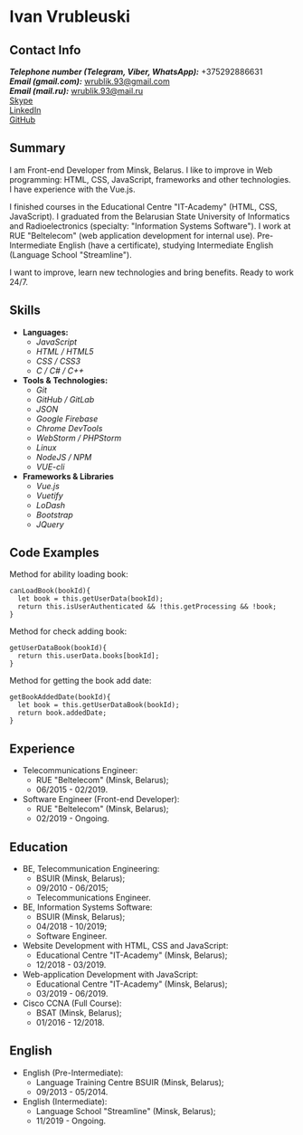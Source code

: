 # Ivan Vrubleuski  
## Contact Info  
__*Telephone number (Telegram, Viber, WhatsApp):*__ +375292886631  
__*Email (gmail.com):*__ wrublik.93@gmail.com  
__*Email (mail.ru):*__ wrublik.93@mail.ru  
[Skype](https://join.skype.com/invite/aAg7AECSjAPq)  
[LinkedIn](https://www.linkedin.com/in/wrublik93)  
[GitHub](https://github.com/wrublik93)  
## Summary
I am Front-end Developer from Minsk, Belarus. I like to improve 
in Web programming: HTML, CSS, JavaScript, frameworks and
other technologies. I have experience with the Vue.js.  
  
 I finished courses in the Educational Centre "IT-Academy"
(HTML, CSS, JavaScript). I graduated from the Belarusian State
University of Informatics and Radioelectronics (specialty:
"Information Systems Software"). I work at RUE "Beltelecom"
(web application development for internal use). Pre-Intermediate 
English (have a certificate), 
studying Intermediate English (Language School "Streamline").  
  
I want to improve, learn new technologies and bring benefits.
Ready to work 24/7.  
## Skills  
- **Languages:**   
  - *JavaScript* 
  - *HTML / HTML5* 
  - *CSS / CSS3* 
  - *C / C# / C++* 
- **Tools & Technologies:** 
  - *Git* 
  - *GitHub / GitLab* 
  - *JSON* 
  - *Google Firebase* 
  - *Chrome DevTools* 
  - *WebStorm / PHPStorm* 
  - *Linux* 
  - *NodeJS / NPM* 
  - *VUE-cli* 
- **Frameworks & Libraries** 
  - *Vue.js* 
  - *Vuetify* 
  - *LoDash* 
  - *Bootstrap* 
  - *JQuery*  
  
## Code Examples  
Method for ability loading book:

    canLoadBook(bookId){
      let book = this.getUserData(bookId);
      return this.isUserAuthenticated && !this.getProcessing && !book;
    }

Method for check adding book:

    getUserDataBook(bookId){
      return this.userData.books[bookId];
    }

Method for getting the book add date:

    getBookAddedDate(bookId){
      let book = this.getUserDataBook(bookId);
      return book.addedDate;
    }

## Experience  
- Telecommunications Engineer: 
  - RUE "Beltelecom" (Minsk, Belarus); 
  - 06/2015 - 02/2019. 
- Software Engineer (Front-end Developer): 
  - RUE "Beltelecom" (Minsk, Belarus); 
  -  02/2019 - Ongoing.  
  
## Education  
- BE, Telecommunication Engineering: 
  - BSUIR (Minsk, Belarus); 
  - 09/2010 - 06/2015; 
  - Telecommunications Engineer. 
- BE, Information Systems Software: 
  - BSUIR (Minsk, Belarus); 
  - 04/2018 - 10/2019;
  - Software Engineer. 
- Website Development with HTML, CSS and JavaScript: 
  - Educational Centre "IT-Academy" (Minsk, Belarus); 
  - 12/2018 - 03/2019. 
- Web-application Development with JavaScript: 
  - Educational Centre "IT-Academy" (Minsk, Belarus); 
  - 03/2019 - 06/2019. 
- Cisco CCNA (Full Course): 
  - BSAT (Minsk, Belarus); 
  - 01/2016 - 12/2018.  
  
## English  
- English (Pre-Intermediate): 
  - Language Training Centre BSUIR (Minsk, Belarus); 
  - 09/2013 - 05/2014.
- English (Intermediate): 
  - Language School "Streamline" (Minsk, Belarus);
  - 11/2019 - Ongoing.  
  
